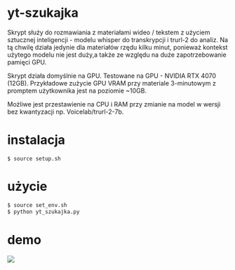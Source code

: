 # yt-szukajka
Skrypt służy do rozmawiania z materiałami wideo / tekstem z użyciem sztucznej inteligencji - modelu whisper do transkrypcji i trurl-2 do analiz.
Na tą chwilę działa jedynie dla materiałów rzędu kilku minut, ponieważ kontekst użytego modelu nie jest duży,a także ze względu na duże zapotrzebowanie pamięci GPU.

Skrypt działa domyślnie na GPU.
Testowane na GPU - NVIDIA RTX 4070 (12GB). Przykładowe zużycie GPU VRAM przy materiale 3-minutowym z promptem użytkownika jest na poziomie ~10GB.

Możliwe jest przestawienie na CPU i RAM przy zmianie na model w wersji bez kwantyzacji np. Voicelab/trurl-2-7b.

# instalacja
`$ source setup.sh`

# użycie
```bash
$ source set_env.sh
$ python yt_szukajka.py
```
# demo
![](demo.gif)
